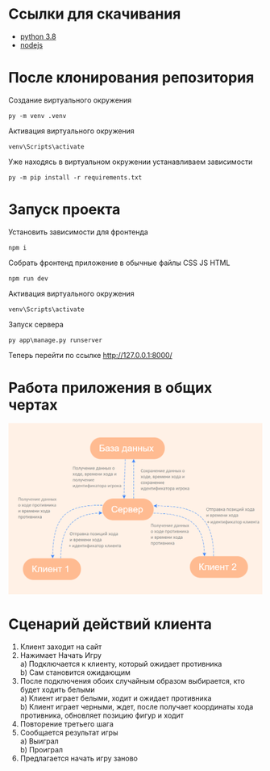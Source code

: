 # Ссылки для скачивания

- [python 3.8](https://www.python.org/ftp/python/3.8.0/python-3.8.0-amd64.exe)
- [nodejs](https://nodejs.org/dist/v14.15.3/node-v14.15.3-x64.msi)

# После клонирования репозитория

Создание виртуального окружения
```
py -m venv .venv
```
Активация виртуального окружения
```
venv\Scripts\activate
```
Уже находясь в виртуальном окружении устанавливаем зависимости
```
py -m pip install -r requirements.txt
```

# Запуск проекта

Установить зависимости для фронтенда
```
npm i
```
Собрать фронтенд приложение в обычные файлы CSS JS HTML
```
npm run dev
```
Активация виртуального окружения
```
venv\Scripts\activate
```
Запуск сервера
```
py app\manage.py runserver
```
Теперь перейти по ссылке http://127.0.0.1:8000/

# Работа приложения в общих чертах  
![](mindmap.png)

# Сценарий действий клиента
1) Клиент заходит на сайт
2) Нажимает Начать Игру<br>
  a) Подключается к клиенту, который ожидает противника<br>
  b) Сам становится ожидающим
3) После подключения обоих случайным образом выбирается, кто будет ходить белыми<br>
  a) Клиент играет белыми, ходит и ожидает противника<br>
  b) Клиент играет черными, ждет, после получает координаты хода противника, обновляет позицию фигур и ходит
4) Повторение третьего шага
5) Сообщается результат игры<br>
  a) Выиграл<br>
  b) Проиграл
6) Предлагается начать игру заново
